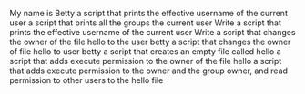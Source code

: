 My name is Betty
a script that prints the effective username of the current user 
a script that prints all the groups the current user
Write a script that prints the effective username of the current user
Write a script that changes the owner of the file hello to the user betty
a script that changes the owner of file hello to user betty
a script that creates an empty file called hello
a script that adds execute permission to the owner of the file hello
a script that adds execute permission to the owner and the group owner, and read permission to other users to the hello file   
